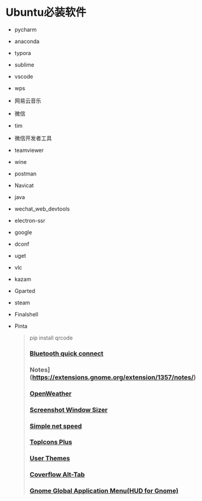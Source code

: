 # Ubuntu必装软件

* pycharm
* anaconda
* typora
* sublime
* vscode
* wps
* 网易云音乐
* 微信
* tim
* 微信开发者工具
* teamviewer
* wine
* postman
* Navicat
* java
* wechat_web_devtools

* electron-ssr
* google
* dconf
* uget
* vlc
* kazam 
* Gparted
* steam
* Finalshell

* Pinta

  >  pip install qrcode
  >
  > ### [Bluetooth quick connect](https://extensions.gnome.org/extension/1401/bluetooth-quick-connect/)
  >
  > ### Notes](https://extensions.gnome.org/extension/1357/notes/)
  >
  > ### [OpenWeather](https://extensions.gnome.org/extension/750/openweather/)
  >
  > ### [Screenshot Window Sizer](https://extensions.gnome.org/extension/881/screenshot-window-sizer/)
  >
  > ### [Simple net speed](https://extensions.gnome.org/extension/1085/simple-net-speed/)
  >
  > ### [TopIcons Plus](https://extensions.gnome.org/extension/1031/topicons/)
  >
  > ### [User Themes](https://extensions.gnome.org/extension/19/user-themes/)
  >
  > ### [Coverflow Alt-Tab](https://extensions.gnome.org/extension/97/coverflow-alt-tab/)
  >
  > ### [Gnome Global Application Menu(HUD for Gnome)](https://extensions.gnome.org/extension/1250/gnome-global-application-menu/)

